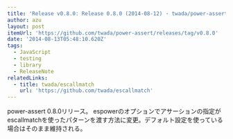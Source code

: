 ```yaml
---
title: 'Release v0.8.0: Release 0.8.0 (2014-08-12) · twada/power-assert'
author: azu
layout: post
itemUrl: 'https://github.com/twada/power-assert/releases/tag/v0.8.0'
date: '2014-08-13T05:48:10.620Z'
tags:
  - JavaScript
  - testing
  - library
  - ReleaseNote
relatedLinks:
  - title: twada/escallmatch
    url: 'https://github.com/twada/escallmatch'
---
```

power-assert 0.8.0リリース。
espowerのオプションでアサーションの指定がescallmatchを使ったパターンを渡す方法に変更。デフォルト設定を使っている場合はそのまま維持される。
